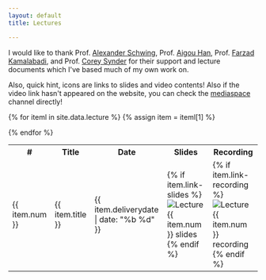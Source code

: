 ```yaml
---
layout: default
title: Lectures

---
```


I would like to thank Prof. [Alexander Schwing](https://www.alexander-schwing.de/), Prof. [Aigou Han](https://beam.vt.edu/people/faculty/han.html), Prof. [Farzad Kamalabadi](https://ece.illinois.edu/about/directory/faculty/farzadk), and Prof. [Corey Synder](https://grainger.illinois.edu/about/directory/faculty/cesnyde2) for their support and lecture documents which I've based much of my own work on. 

Also, quick hint, icons are links to slides and video contents! Also if the video link hasn't appeared on the website, you can check the [mediaspace](https://mediaspace.illinois.edu/channel/ECE%2B364%2BSpring%2B2025/368601222) channel directly!

<table id="customers">
  <tr>
    <th> # </th>
    <th>Title</th>
    <th>Date</th>
    <th>Slides</th>
    <th>Recording</th>
    <!-- <th>Solutions</th> -->
  </tr>
  {% for iteml in site.data.lecture %}  
    {% assign item = iteml[1] %}
    <tr>
        <td>{{ item.num }}</td>
        <td> {{ item.title }} </td>
        <td> {{ item.deliverydate | date: "%b %d" }} </td>
        <td> 
            {% if item.link-slides %}
            <a href="{{ site.base }}{{ item.link-slides }}"
                style="text-decoration: none">
                <img class="homework-icon"
                    alt="Lecture {{ item.num }} slides"
                    title="Lecture {{ item.num }} slides"
                    src="{{ site.base }}/img/icons/slide_clean_3.png" />
            </a>
            {% endif %}
        </td>
        <td> 
            {% if item.link-recording %}
            <a href="{{ site.base }}{{ item.link-recording }}"
                style="text-decoration: none">
                <img class="homework-icon"
                    alt="Lecture {{ item.num }} recording"
                    title="Lecture {{ item.num }} recording"
                    src="{{ site.base }}/img/icons/lecture_recording_3.png" />
            </a>
            {% endif %}
        </td>
    </tr>        


  {% endfor %}

</table>
